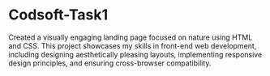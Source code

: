 # Codsoft-Task1
Created a visually engaging landing page focused on nature using HTML and CSS. This project showcases my skills in front-end web development, including designing aesthetically pleasing layouts, implementing responsive design principles, and ensuring cross-browser compatibility.

